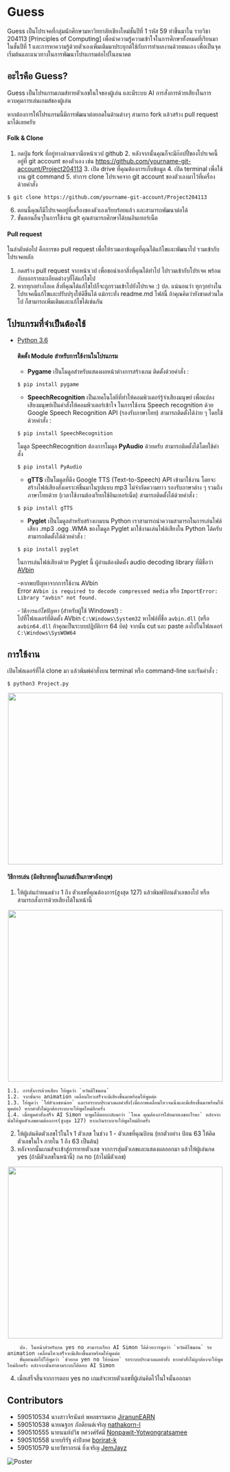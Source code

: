 Guess
=============
Guess เป็นโปรเจคที่กลุ่มนักศึกษามหาวิทยาลัยเชียงใหม่ชั้นปีที่ 1 รหัส 59 ทำขึ้นมาใน รายวิชา 204113 [Principles of Computing] เพื่อนำความรู้ความเข้าใจในการศึกษาทั้งหมดที่เรียนมาในชั้นปีที่ 1 และการหาความรู้ด้วยตัวเองเพิ่มเติมมาประยุกต์ใช้กับการทำผลงานด้วยตนเอง เพื่อเป็นจุดเริ่มต้นและแนวทางในการพัฒนาโปรแกรมต่อไปในอนาคต

อะไรคือ Guess?
--------------
Guess เป็นโปรแกรมเกมส์ทายตัวเลขในใจของผู้เล่น และมีระบบ AI การสั่งการด้วยเสียงในการควบคุมการเล่นเกมส์ของผู้เล่น

หากต้องการให้โปรแกรมนี้มีการพัฒนาต่อยอดในด้านต่างๆ สามารถ fork แล้วสร้าง pull request มาได้เลยครับ

#### Folk & Clone
  1. กดปุ่ม fork ที่อยู่ทางด้านขวามือหน้าเวป github
	2. หลังจากนั้นคุณก็จะมีก๊อปปี้ของโปรเจคนี้อยู่ที่ git account ของตัวเอง เช่น https://github.com/yourname-git-account/Project204113
	3. เปิด drive ที่คุณต้องการเก็บข้อมูล
	4. เปิด terminal เพื่อใช้งาน git command
	5. ทำการ clone โปรเจคจาก git account ของตัวเองมาไว้ที่เครื่อง ด้วยคำสั่ง
```
$ git clone https://github.com/yourname-git-account/Project204113
```
6. ตอนนี้คุณก็มีโปรเจคอยู่ที่เครื่องของตัวเองเรียบร้อยแล้ว และสามารถพัฒนาต่อได้
7. ขั้นตอนอื่นๆในการใช้งาน git คุณสามารถศึกษาได้บนอินเทอร์เน็ต
#### Pull request
ในลำดับต่อไป คือการขอ pull request เพื่อให้รวมเอาข้อมูลที่คุณได้แก้ไขและพัฒนาไป รวมเข้ากับ โปรเจคหลัก
  1. กดสร้าง pull request จากหน้าเวป เพื่อขอนำเอาสิ่งที่คุณได้ทำไป ไปรวมเข้ากับโปรเจค พร้อมกับบอกรายละเอียดต่างๆที่ได้แก้ไขไป
  2. หากทุกอย่างโอเค สิ่งที่คุณได้แก้ไขไปก็จะถูกรวมเข้าไปยังโปรเจค :)
ปล. แน่นอนว่า ทุกๆอย่างในโปรเจคนี้แก้ไขและปรับปรุงให้ดีขึ้นได้ แม้กระทั่ง readme.md ไฟล์นี้ ถ้าคุณคิดว่ายังขาดส่วนใดไป ก็สามารถเพิ่มเติมและแก้ไขได้เช่นกัน

โปรแกรมที่จำเป็นต้องใช้
-----------------
* [Python 3.6](https://www.python.org/)
  #### ติดตั้ง Module สำหรับการใช้งานในโปรแกรม
  * **Pygame** เป็นโมดูลสำหรับแสดงผลหน้าต่างการสร้างเกม ติดตั้งด้วยคำสั่ง :
  ```
  $ pip install pygame
  ```
  
  * **SpeechRecognition** เป็นเทคโนโลยีที่ทำให้คอมพิวเตอร์รู้จำเสียงมนุษย์ เพื่อแปลงเสียงมนุษย์เป็นคำสั่งให้คอมพิวเตอร์เข้าใจ
  ในการใช้งาน Speech recognition ด้วย Google Speech Recognition API (รองรับภาษาไทย) สามารถติดตั้งได้ง่าย ๆ โดยใช้ด้วยคำสั่ง :
  ```
  $ pip install SpeechRecognition
  ```
  
  โมดูล SpeechRecognition ต้องการโมดูล **PyAudio** ด้วยครับ สามารถติดตั้งได้โดยใช้คำสั่ง
  ```
  $ pip install PyAudio
  ```
  
  * **gTTS** เป็นโมดูลที่ดึง Google TTS (Text-to-Speech) API เข้ามาใช้งาน โดยจะสร้างไฟล์เสียงสังเคราะห์ขึ้นมาในรูปแบบ mp3 ไม่จำกัดความยาว รองรับภาษาต่าง ๆ รวมถึงภาษาไทยด้วย (เวลาใช้งานต้องเรียกใช้อินเทอร์เน็ต) สามารถติดตั้งได้ด้วยคำสั่ง :
  ```
  $ pip install gTTS
  ```
  
  * **Pyglet** เป็นโมดูลสำหรับสร้างเกมบน Python เราสามารถนำความสามารถในการเล่นไฟล์เสียง .mp3 .ogg .WMA ของโมดูล Pyglet มาใช้งานเล่นไฟล์เสียงใน Python ได้ครับ สามารถติดตั้งได้ด้วยคำสั่ง :
  ```
  $ pip install pyglet
  ```
    ในการเล่นไฟล์เสียงด้วย Pyglet นี้ ผู้อ่านต้องติดตั้ง audio decoding library ที่มีชื่อว่า [AVbin](https://avbin.github.io/AVbin/Download.html)
    
    -หากพบปัญหาจากการใช้งาน AVbin  
    Error `AVbin is required to decode compressed media` หรือ `ImportError: Library "avbin" not found.`
    
    -*วิธีการแก้ไขปัญหา* (สำหรับผู้ใช้ Windows!) :  
    ไปที่โฟลเดอร์ที่ติดตั้ง AVbin `C:\Windows\System32` หาไฟล์ที่ชื่อ `avbin.dll` (หรือ `avbin64.dll` ถ้าคุณเป็นระบบปฏิบัติการ 64 บิต) จากนั้น cut และ paste ลงไปในโฟลเดอร์ `C:\Windows\SysWOW64`

การใช้งาน
---------------
เปิดโฟลเดอร์ที่ได้ clone มา แล้วพิมพ์คำสั่งบน terminal หรือ command-line และรันคำสั่ง :
```
$ python3 Project.py
```
<div align="center"><img src="Example/1.png" width="500" height="400"></div>

#### วิธีการเล่น  (มีอธิบายอยู่ในเกมส์เป็นภาษาอังกฤษ)

1. ให้ผู้เล่นกำหนดช่วง 1 ถึง ตัวเลขที่คุณต้องการ(สูงสุด 127) แล้วพิมพ์ป้อนตัวเลขลงไป หรือสามารถสั่งการด้วยเสียงได้ในหน้านี้ 
<div align="center"><img src="Example/2.png" width="500" height="400"></div>

    1.1. การสั่งการด้วยเสียง ให้พูดว่า `หวัดดีไซมอน`
    1.2. จากนั้นรอ animation เคลื่อนไหวเสร็จจะมีเสียงขึ้นมาพร้อมให้พูดต่อ
    1.3. ให้พูดว่า `ใส่ตัวเลขหน่อย` และรอระบบประมวลผลคำสั่ง(เมื่อภาพเคลื่อนไหวจนนิ่งและมีเสียงขึ้นมาพร้อมให้พูดต่อ) หากคำสั่งไม่ถูกต้องระบบจะให้พูดใหม่อีกครั้ง
    1.4. เมื่อพูดคำสั่งเสร็จ AI Simon จะพูดโต้ตอบกลับมาว่า `โอเค คุณต้องการใส่หมายเลขอะไรคะ` หลังจากนั้นให้พูดตัวเลขตามต้องการ(สูงสุด 127) หากเกินระบบจะให้พูดใหม่อีกครั้ง
2. ให้ผู้เล่นคิดตัวเลขไว้ในใจ 1 ตัวเลข ในช่วง 1 - ตัวเลขที่คุณป้อน (ยกตัวอย่าง ป้อน 63 ให้คิดตัวเลขในใจ ภายใน 1 ถึง 63 เป็นต้น)
3. หลังจากนั้นเกมส์จะเข้าสู่การทายตัวเลข จากการสุ่มตัวเลขและแสดงผลออกมา แล้วให้ผู้เล่นกด yes (ถ้ามีตัวเลขในหน้านี้) กด no (ถ้าไม่มีตัวเลข)
<div align="center"><img src="Example/3.png" width="500" height="400"></div>

		ปล. ในหน้าสำหรับกด yes no สามารถเรียก AI Simon ได้ด้วยการพูดว่า `หวัดดีไซมอน` รอ animation เคลื่อนไหวเสร็จจะมีเสียงขึ้นมาพร้อมให้พูดต่อ
		ขั้นตอนต่อไปให้พูดว่า `ช่วยกด yen no ให้หน่อย` รอระบบประมวลผลคำสั่ง หากคำสั่งไม่ถูกต้องจะให้พูดใหม่อีกครั้ง หลังจากนั้นทำตามระบบโต้ตอบ AI Simon
4. เมื่อเสร็จสิ้นจากการตอบ yes no เกมส์จะทายตัวเลขที่ผู้เล่นคิดไว้ในใจนั้นออกมา

Contributors
--------------------
* 590510534 นางสาวจิรนันท์	  พหลธรรมศาล	 [JiranunEARN](https://github.com/JiranunEARN)
* 590510538 นายณฐกร				ภักดียนต์เจริญ	 [nathakorn-l](https://github.com/nathakorn-l)
* 590510555 นายนนท์ปวิธ			ยศวงศ์รัศมี			[Nonpawit-Yotwongratsamee](https://github.com/Nonpawit-Yotwongratsamee)
* 590510558	นายบริรัฐ				 คำปิงยศ			 [borirat-k](https://github.com/borirat-k)
* 590510579	นายวัชรากรณ์		 ยิ่งเจริญ			 [JemJayz](https://github.com/Watcharakorn-ying)

![Poster](poster.jpg "Poster")
